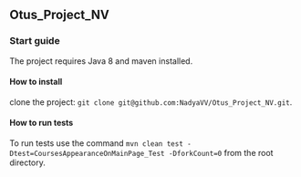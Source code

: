 ## Otus_Project_NV

### Start guide
The project requires Java 8 and maven installed.
#### How to install
clone the project: `git clone git@github.com:NadyaVV/Otus_Project_NV.git`.
#### How to run tests
To run tests use the command `mvn clean test -Dtest=CoursesAppearanceOnMainPage_Test -DforkCount=0` from the root directory.